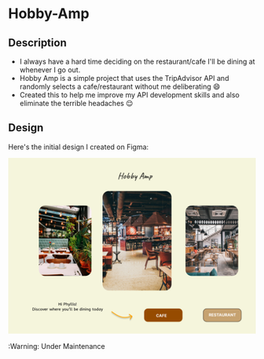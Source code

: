# Hobby-Amp

## Description
- I always have a hard time deciding on the restaurant/cafe I'll be dining at whenever I go out. 
- Hobby Amp is a simple project that uses the TripAdvisor API and randomly selects a cafe/restaurant without me deliberating :smile: 
- Created this to help me improve my API development skills and also eliminate the terrible headaches 😌

## Design
Here's the initial design I created on Figma:

![HobbyAmp Design](assets/images/Hobby_Amp_Design.png)

:Warning:
Under Maintenance
